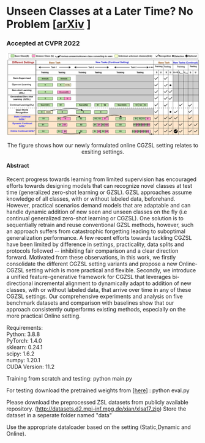 
# Unseen Classes at a Later Time? No Problem [[arXiv](https://arxiv.org/abs/2203.16517) ]
### Accepted at CVPR 2022

<p align="center" width="100%">
<img src="https://github.com/sumitramalagi/Unseen-classes-at-a-later-time/blob/main/settings.png" width="600"/>
</p>


<p align="center" width="80%">
The figure shows how our newly formulated online CGZSL setting relates to exsiting settings.
</p>

#### Abstract

Recent progress towards learning from limited supervision has encouraged efforts towards designing models that can recognize novel classes at test time (generalized zero-shot learning or GZSL). GZSL approaches assume knowledge of all classes, with or without labeled data, beforehand. However, practical scenarios demand models that are adaptable and can handle dynamic addition of new seen and unseen classes on the fly (i.e continual generalized zero-shot learning or CGZSL). One solution is to sequentially retrain and reuse conventional GZSL methods, however, such an approach suffers from catastrophic forgetting leading to suboptimal generalization performance.
A few recent efforts towards tackling CGZSL have been limited by difference in settings, practicality, data splits and protocols followed -- inhibiting fair comparison and a clear direction forward. 
Motivated from these observations, in this work, we firstly consolidate the different CGZSL setting variants and propose a new Online-CGZSL setting which is more practical and flexible. Secondly, we introduce a unified feature-generative framework for CGZSL that leverages bi-directional incremental alignment to dynamically adapt to addition of new classes, with or without labeled data, that arrive over time in any of these CGZSL settings. Our comprehensive experiments and analysis on five benchmark datasets and comparison with baselines show that our approach consistently outperforms existing methods, especially on the more practical Online setting. 

Requirements: \
Python: 3.8.8 \
PyTorch: 1.4.0 \
sklearn: 0.24.1 \
scipy: 1.6.2 \
numpy: 1.20.1 \
CUDA Version: 11.2 

Training from scratch and testing:
python main.py

For testing download the pretrained weights from [[here](https://drive.google.com/drive/folders/1J71AENuBbAhMI-GJD1umLrqb10fJFcli?usp=sharing)] :
python eval.py

Please download the preprocessed ZSL datasets from publicly available repository.
(http://datasets.d2.mpi-inf.mpg.de/xian/xlsa17.zip)
Store the dataset in a seperate folder named "data"

Use the appropriate dataloader based on the setting (Static,Dynamic and Online).





